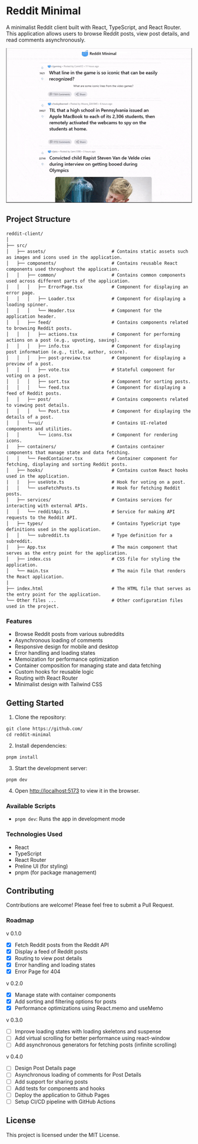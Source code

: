 # Reddit Minimal

A minimalist Reddit client built with React, TypeScript, and React Router. This application allows users to browse Reddit posts, view post details, and read comments asynchronously.

![Reddit-Minimal](public/reddit-minimal.gif)

## Project Structure

```
reddit-client/
│
├── src/
│   ├── assets/                         # Contains static assets such as images and icons used in the application.
│   ├── components/                     # Contains reusable React components used throughout the application.
│   │   ├── common/                     # Contains common components used across different parts of the application.
│   │   │   ├── ErrorPage.tsx           # Component for displaying an error page.
│   │   │   ├── Loader.tsx              # Component for displaying a loading spinner.
│   │   │   └── Header.tsx              # Component for the application header.
│   │   ├── feed/                       # Contains components related to browsing Reddit posts.
│   │   │   ├── actions.tsx             # Component for performing actions on a post (e.g., upvoting, saving).
│   │   │   ├── info.tsx                # Component for displaying post information (e.g., title, author, score).
│   │   │   ├── post-preview.tsx        # Component for displaying a preview of a post.
│   │   │   ├── vote.tsx                # Stateful component for voting on a post.
│   │   │   ├── sort.tsx                # Component for sorting posts.
│   │   │   └── feed.tsx                # Component for displaying a feed of Reddit posts.
│   │   ├── post/                       # Contains components related to viewing post details.
│   │   │   └── Post.tsx                # Component for displaying the details of a post.
│   │   └──ui/                          # Contains UI-related components and utilities.
│   │       └── icons.tsx               # Component for rendering icons.
|   ├── containers/                     # Contains container components that manage state and data fetching.
│   │   └── FeedContainer.tsx           # Container component for fetching, displaying and sorting Reddit posts.
│   ├── hooks/                          # Contains custom React hooks used in the application.
|   |   ├── useVote.ts                  # Hook for voting on a post.
│   │   └── useFetchPosts.ts            # Hook for fetching Reddit posts.
│   ├── services/                       # Contains services for interacting with external APIs.
│   │   └── redditApi.ts                # Service for making API requests to the Reddit API.
│   ├── types/                          # Contains TypeScript type definitions used in the application.
│   │   └── subreddit.ts                # Type definition for a subreddit.
│   ├── App.tsx                         # The main component that serves as the entry point for the application.
│   ├── index.css                       # CSS file for styling the application.
│   └── main.tsx                        # The main file that renders the React application.
|
├── index.html                          # The HTML file that serves as the entry point for the application.
└── Other files ...                     # Other configuration files used in the project.
```

### Features

- Browse Reddit posts from various subreddits
- Asynchronous loading of comments
- Responsive design for mobile and desktop
- Error handling and loading states
- Memoization for performance optimization
- Container composition for managing state and data fetching
- Custom hooks for reusable logic
- Routing with React Router
- Minimalist design with Tailwind CSS

## Getting Started

1. Clone the repository:
  ```
  git clone https://github.com/
  cd reddit-minimal
  ```

2. Install dependencies:
  ```
  pnpm install
  ```

3. Start the development server:
  ```
  pnpm dev
  ```

4. Open [http://localhost:5173](http://localhost:5173) to view it in the browser.

### Available Scripts

- `pnpm dev`: Runs the app in development mode

### Technologies Used

- React
- TypeScript
- React Router
- Preline UI (for styling)
- pnpm (for package management)

## Contributing

Contributions are welcome! Please feel free to submit a Pull Request.

### Roadmap

v 0.1.0
- [x] Fetch Reddit posts from the Reddit API
- [x] Display a feed of Reddit posts
- [x] Routing to view post details
- [x] Error handling and loading states
- [x] Error Page for 404

v 0.2.0
- [x] Manage state with container components
- [x] Add sorting and filtering options for posts
- [x] Performance optimizations using React.memo and useMemo

v 0.3.0
- [ ] Improve loading states with loading skeletons and suspense
- [ ] Add virtual scrolling for better performance using react-window
- [ ] Add asynchronous generators for fetching posts (infinite scrolling)

v 0.4.0
- [ ] Design Post Details page
- [ ] Asynchronous loading of comments for Post Details
- [ ] Add support for sharing posts
- [ ] Add tests for components and hooks
- [ ] Deploy the application to Github Pages
- [ ] Setup CI/CD pipeline with GitHub Actions

## License

This project is licensed under the MIT License.

